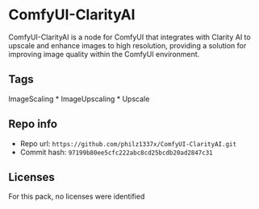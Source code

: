 # ComfyUI-ClarityAI
ComfyUI-ClarityAI is a node for ComfyUI that integrates with Clarity AI to upscale and enhance images to high resolution, providing a solution for improving image quality within the ComfyUI environment.

## Tags
ImageScaling * ImageUpscaling * Upscale

## Repo info
- Repo url: `https://github.com/philz1337x/ComfyUI-ClarityAI.git`
- Commit hash: `97199b80ee5cfc222abc8cd25bcdb20ad2847c31`

## Licenses
For this pack, no licenses were identified